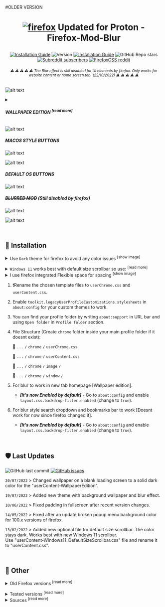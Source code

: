 #OLDER VERSION

# <p align="center"> [![firefox](https://user-images.githubusercontent.com/61329159/197364522-ffdb607c-f634-4ddd-a234-7ccc3833d8b6.png)](https://github.com/datguypiko/Firefox-Mod-Blur#wrench-installation) Updated for Proton - Firefox-Mod-Blur </p> 

<p align="center"><a href="#wrench-installation"><img alt="Installation Guide" src="https://img.shields.io/badge/Installation%20Guide-informational?style=flat"></a> <img alt="Version" src="https://img.shields.io/badge/Last%20tested%20ver.-106.0.1-blue?style=flat&logo=firefox&logoColor=white"> <a href="#shield-last-updates"><img alt="Installation Guide" src="https://img.shields.io/badge/Last%20update-20/07/2022-bightgreen?style=flat"></a> <img alt="GitHub Repo stars" src="https://img.shields.io/github/stars/datguypiko/Firefox-Mod-Blur?color=green&logo=github&style=flat"> <a href="https://www.reddit.com/r/Firefox/"><img alt="Subreddit subscribers" src="https://img.shields.io/reddit/subreddit-subscribers/Firefox?label=r%2FFirefox&logo=reddit&style=flat&logoColor=white"></a> <a href="https://www.reddit.com/r/FirefoxCSS/"><img alt="FirefoxCSS reddit" src="https://img.shields.io/reddit/subreddit-subscribers/FirefoxCSS?label=More%20r%2FFirefoxCSS&logo=reddit&style=social"></a> </p>

###### <p align="center"> <sup>  :warning: :warning: :warning: :warning: :warning:  The Blur effect is still disabled for UI elements by firefox. Only works for website content or home screen tab. (22/10/2022) :warning: :warning: :warning: :warning: :warning: </sup>
</p>

![alt text](https://i.imgur.com/RngH3GW.png) 

<details><summary>

##### WALLPAPER EDITION <sup>[read more]</sup></summary>

> ##### Download *'userContent-WallpaperEdition-Windows11DefaultScrollbar.css'* (better for win11 scrollbar) or *'userContent-WallpaperEdition-ThinScrollbar.css'*

> ##### Downloaded `WallpaperEdition` rename it to `userContent.css` file, put "wallpaper.jpg" inside `image` folder. If want to use 'png' image dont forget to rename to "wallpaper.png" in `userContent.css` on code line 39.
</details>
 
![alt text](https://i.imgur.com/CTOqtpN.jpg) 

##### MACOS STYLE BUTTONS
![alt text](https://i.imgur.com/kHRVq3Q.gif)

![alt text](https://i.imgur.com/vda7CNM.png)

##### DEFAULT OS BUTTONS

![alt text](https://i.imgur.com/Z9MD1ym.png)

##### ~~BLURRED MOD~~ (Still disabled by firefox)
![alt text](https://i.imgur.com/GklKQ6v.png)

![alt text](https://i.imgur.com/OasXFqd.png)


</br>

## :wrench: Installation

<details><summary>Use <code>Dark</code> theme for firefox to avoid any color issues <sup>[show image]</sup></summary>

![image](https://user-images.githubusercontent.com/61329159/197360837-503f8d50-b2c1-4c29-94d7-870adb1c3ab0.png)</details>

<details><summary><code>Windows 11</code> works best with default size scrollbar so use: <sup>[read more]</sup></summary><p>Use <code>userContent-WallpaperEdition-Windows11DefaultScrollbar.css</code> or <code>userContent-Windows11DefaultScrollbar.css</code></p></details>

<details><summary>I use firefox integrated Flexible space for spacing <sup>[show image]</sup></summary>

![image](https://user-images.githubusercontent.com/61329159/197362629-b5c6e49a-92c4-4d08-aada-f8883e7c471f.png)</details>

1. :exclamation:Rename the chosen template files to `userChrome.css` and `userContent.css`.
2. Enable `toolkit.legacyUserProfileCustomizations.stylesheets` in `about:config` for your custom themes to work.
3. You can find your profile folder by writing `about:support` in URL bar and using `Open folder` in `Profile folder` section.
4. File Structure (Create `chrome` folder inside your main profile folder if it doesnt exist):

	 :open_file_folder: `...` `/` `chrome` `/` `userChrome.css`

	 :open_file_folder: `...` `/` `chrome` `/` `userContent.css`

	 :open_file_folder: `...` `/` `chrome` `/` `image` `/`
	
	 :open_file_folder: `...` `/` `chrome` `/` `window` `/`
	
5. For blur to work in new tab homepage [Wallpaper edition].
	
    - ***[It's now Enabled by default]*** - Go to `about:config` and enable `layout.css.backdrop-filter.enabled` (change to `true`).	
  
6. For blur style search dropdown and bookmarks bar to work [Doesnt work for now since firefox changed it].
	
    - ***[It's now Enabled by default]*** - Go to `about:config` and enable `layout.css.backdrop-filter.enabled` (change to `true`).

</br>

## :shield: Last Updates 

<img alt="GitHub last commit" src="https://img.shields.io/github/last-commit/datguypiko/Firefox-Mod-Blur"> <a href="https://github.com/datguypiko/Firefox-Mod-Blur/issues"><img alt="GitHub issues" src="https://img.shields.io/github/issues/datguypiko/Firefox-Mod-Blur?color=yellow&logo=github&logoColor=white"> </a>

 `20/07/2022` > Changed wallpaper on a blank loading screen to a solid dark color for the "userContent-WallpaperEdition".

 `19/07/2022` > Added new theme with background wallpaper and blur effect. 

 `10/06/2022` > Fixed padding in fullscreen after recent version changes.

 `14/05/2022` > Fixed after an update broken popup menu background color for 100.x versions of firefox.

 `13/02/2022` > Added new optional file for default size scrollbar. The color stays dark. Works best with new Windows 11 scrollbar. </br>Use "userContent-Windows11_DefaultSizeScrollbar.css" file and rename it to "userContent.css".

</br>

## :page_facing_up: Other

<details><summary>Old Firefox versions <sup>[read more]</sup></summary>

> One line config: 'userChrome-ONE-LINER.css' For Firefox versions below 89.0.0
![alt text](https://i.imgur.com/YwrbCxm.png)</details>
<details><summary>Tested versions <sup>[read more]</sup></summary>

```html
Last Tested on:
 	-- Default Dark Theme
	NEW PROTON 
		-- Windows 10/11 - 106.0.1 / 105 / 104.0.1 / 102.0.1 / 102.0 / 101.0 / 100.0 / 99.0.1/ 98.0 / 97.0.1 / 96.0.3 / 96.0 / 95.0 / 94.0.1 / 93.0 / 91.0.2 / 90.0.1 / 90.0 / 89.0.1 / 89.0.0

	Old Firefox Versions:
		-- Windows - 73.0.1 / 74.0 / 74.0.1 / 75.0.0 / 77.0.1 / 80.0 /  84.0.1 / 85.0.0
 		-- Linux - 74.0.1 | Default Dark Theme
```
</details>
<details><summary>Sources <sup>[read more]</sup></summary>

> Source for Backdrop filter: [`https://www.reddit.com/r/FirefoxCSS/comments/ddi4dc/testing_the_backdropfilter_in_the_url_dropdown/`](https://www.reddit.com/r/FirefoxCSS/comments/ddi4dc/testing_the_backdropfilter_in_the_url_dropdown/)

> Source for Windows Control buttons: [`https://github.com/aminomancer/uc.css.js/tree/master/resources/window`](https://github.com/aminomancer/uc.css.js/tree/master/resources/window)
</details>
